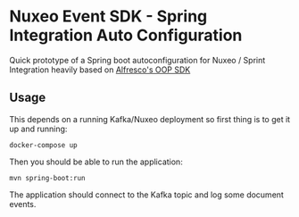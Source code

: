 # Nuxeo Event SDK - Spring Integration Auto Configuration

Quick prototype of a Spring boot autoconfiguration for Nuxeo / Sprint Integration heavily based on [Alfresco's OOP SDK](https://docs.alfresco.com/content-services/latest/develop/oop-sdk/) 

## Usage

This depends on a running Kafka/Nuxeo deployment so first thing is to get it up and running:

```docker-compose up```

Then you should be able to run the application:

```mvn spring-boot:run```

The application should connect to the Kafka topic and log some document events.
